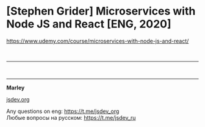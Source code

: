 # [Stephen Grider] Microservices with Node JS and React [ENG, 2020]


https://www.udemy.com/course/microservices-with-node-js-and-react/

<br/>

<hr/>

<br/>


---

**Marley**

<a href="https://jsdev.org">jsdev.org</a>

Any questions on eng: https://t.me/jsdev_org  
Любые вопросы на русском: https://t.me/jsdev_ru